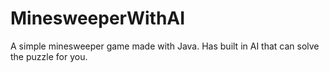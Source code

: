 # MinesweeperWithAI
A simple minesweeper game made with Java. Has built in AI that can solve the puzzle for you.
